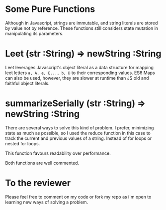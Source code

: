 # Some Pure Functions
Although in Javascript, strings are immutable, and string literals are stored by value not by reference. These functions still considers state mutation in manipulating its parameters.

# Leet (str :String) => newString :String
Leet leverages Javascript's object literal as a data structure for mapping leet letters `a, A, e, E..., b, D` to their corresponding values. ES6 Maps can also be used, however, they are slower at runtime than JS old and faithful object literals.

# summarizeSerially (str :String) => newString :String
There are several ways to solve this kind of problem. I prefer, minimizing state as much as possible, so I used the reduce function in this case to track the current and previous values of a string. Instead of for loops or nested for loops.

This function favours readability over performance.

Both functions are well commented.

# To the reviewer
Please feel free to comment on my code or fork my repo as i'm open to learning new ways of solving a problem.

